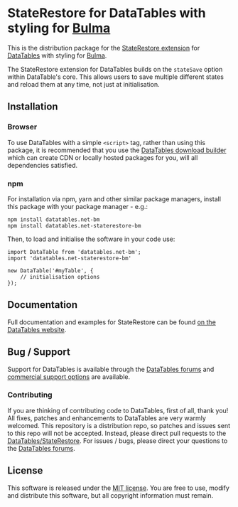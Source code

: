 # StateRestore for DataTables with styling for [Bulma](https://bulma.io/)

This is the distribution package for the [StateRestore extension](https://datatables.net/extensions/staterestore) for [DataTables](https://datatables.net/) with styling for [Bulma](https://bulma.io/).

The StateRestore extension for DataTables builds on the `stateSave` option within DataTable's core. This allows users to save multiple different states and reload them at any time, not just at initialisation.


## Installation

### Browser

To use DataTables with a simple `<script>` tag, rather than using this package, it is recommended that you use the [DataTables download builder](//datatables.net/download) which can create CDN or locally hosted packages for you, will all dependencies satisfied.

### npm

For installation via npm, yarn and other similar package managers, install this package with your package manager - e.g.:

```
npm install datatables.net-bm
npm install datatables.net-staterestore-bm
```

Then, to load and initialise the software in your code use:

```
import DataTable from 'datatables.net-bm';
import 'datatables.net-staterestore-bm'

new DataTable('#myTable', {
    // initialisation options
});
```


## Documentation

Full documentation and examples for StateRestore can be found [on the DataTables website](https://datatables.net/extensions/staterestore).


## Bug / Support

Support for DataTables is available through the [DataTables forums](//datatables.net/forums) and [commercial support options](//datatables.net/support) are available.

### Contributing

If you are thinking of contributing code to DataTables, first of all, thank you! All fixes, patches and enhancements to DataTables are very warmly welcomed. This repository is a distribution repo, so patches and issues sent to this repo will not be accepted. Instead, please direct pull requests to the [DataTables/StateRestore](http://github.com/DataTables/StateRestore). For issues / bugs, please direct your questions to the [DataTables forums](//datatables.net/forums).


## License

This software is released under the [MIT license](//datatables.net/license). You are free to use, modify and distribute this software, but all copyright information must remain.

